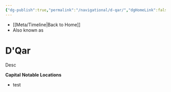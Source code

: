 ```yaml
---
{"dg-publish":true,"permalink":"/navigational/d-qar/","dgHomeLink":false}
---
```


- [[Meta/Timeline\|Back to Home]]
- Also known as 

# D'Qar
Desc

**Capital**
**Notable Locations**
- test